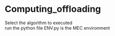 # Computing_offloading
Select the algorithm to executed  
run the python file
ENV.py is the MEC environment
